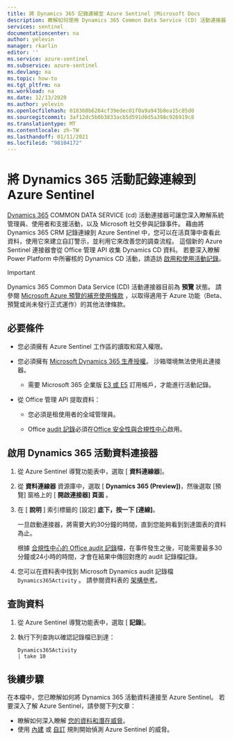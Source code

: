 ```yaml
---
title: 將 Dynamics 365 記錄連線至 Azure Sentinel |Microsoft Docs
description: 瞭解如何使用 Dynamics 365 Common Data Service (CD) 活動連接器，以帶入進行中的系統管理員、使用者和支援活動的相關資訊。
services: sentinel
documentationcenter: na
author: yelevin
manager: rkarlin
editor: ''
ms.service: azure-sentinel
ms.subservice: azure-sentinel
ms.devlang: na
ms.topic: how-to
ms.tgt_pltfrm: na
ms.workload: na
ms.date: 12/13/2020
ms.author: yelevin
ms.openlocfilehash: 018368b6284cf39edec01f0a9a943b8ea15c85d0
ms.sourcegitcommit: 3af12dc5b0b3833acb5d591d0d5a398c926919c8
ms.translationtype: MT
ms.contentlocale: zh-TW
ms.lasthandoff: 01/11/2021
ms.locfileid: "98104172"
---
```

# <a name="connect-dynamics-365-activity-logs-to-azure-sentinel"></a>將 Dynamics 365 活動記錄連線到 Azure Sentinel

[Dynamics 365](/office365/servicedescriptions/microsoft-dynamics-365-online-service-description) COMMON DATA SERVICE (cd) 活動連接器可讓您深入瞭解系統管理員、使用者和支援活動，以及 Microsoft 社交參與記錄事件。 藉由將 Dynamics 365 CRM 記錄連線到 Azure Sentinel 中，您可以在活頁簿中查看此資料，使用它來建立自訂警示，並利用它來改善您的調查流程。 這個新的 Azure Sentinel 連接器會從 Office 管理 API 收集 Dynamics CD 資料。 若要深入瞭解 Power Platform 中所審核的 Dynamics CD 活動，請造訪 [啟用和使用活動記錄](/power-platform/admin/enable-use-comprehensive-auditing)。

> [!IMPORTANT]
>
> Dynamics 365 Common Data Service (CD) 活動連接器目前為 **預覽** 狀態。 請參閱 [Microsoft Azure 預覽的補充使用條款](https://azure.microsoft.com/support/legal/preview-supplemental-terms/) ，以取得適用于 Azure 功能（Beta、預覽或尚未發行正式運作）的其他法律條款。

## <a name="prerequisites"></a>必要條件

- 您必須擁有 Azure Sentinel 工作區的讀取和寫入權限。

- 您必須擁有 [Microsoft Dynamics 365 生產授權](/office365/servicedescriptions/microsoft-dynamics-365-online-service-description)。 沙箱環境無法使用此連接器。
    - 需要 Microsoft 365 企業版 [E3 或 E5](/power-platform/admin/enable-use-comprehensive-auditing#requirements) 訂用帳戶，才能進行活動記錄。

- 從 Office 管理 API 提取資料：
    - 您必須是租使用者的全域管理員。

    - Office [audit 記錄](/office365/servicedescriptions/office-365-platform-service-description/office-365-securitycompliance-center)必須在[Office 安全性與合規性中心](/microsoft-365/compliance/search-the-audit-log-in-security-and-compliance)啟用。

## <a name="enable-the-dynamics-365-activities-data-connector"></a>啟用 Dynamics 365 活動資料連接器

1. 從 Azure Sentinel 導覽功能表中，選取 [ **資料連線器**]。

1. 從 **資料連線器** 資源庫中，選取 [ **Dynamics 365 (Preview])**，然後選取 [預覽] 窗格上的 [ **開啟連接器] 頁面** 。

1. 在 [ **說明** ] 索引標籤的 [設定] **底下，按一下** **[連線]**。 

    一旦啟動連接器，將需要大約30分鐘的時間，直到您能夠看到到達圖表的資料為止。 

    根據 [合規性中心的 Office audit 記錄](/microsoft-365/compliance/search-the-audit-log-in-security-and-compliance#requirements-to-search-the-audit-log)檔，在事件發生之後，可能需要最多30分鐘或24小時的時間，才會在結果中傳回對應的 audit 記錄檔記錄。

1. 您可以在資料表中找到 Microsoft Dynamics audit 記錄檔 `Dynamics365Activity` 。 請參閱資料表的 [架構參考](/azure/azure-monitor/reference/tables/dynamics365activity)。

## <a name="querying-the-data"></a>查詢資料

1. 從 Azure Sentinel 導覽功能表中，選取 [ **記錄**]。

1. 執行下列查詢以確認記錄檔已到達：

    ```kusto
    Dynamics365Activity
    | take 10
    ```


## <a name="next-steps"></a>後續步驟
在本檔中，您已瞭解如何將 Dynamics 365 活動資料連接至 Azure Sentinel。 若要深入了解 Azure Sentinel，請參閱下列文章：
- 瞭解如何深入瞭解 [您的資料和潛在威脅](quickstart-get-visibility.md)。
- 使用 [內建](tutorial-detect-threats-built-in.md) 或 [自訂](tutorial-detect-threats-custom.md) 規則開始偵測 Azure Sentinel 的威脅。
